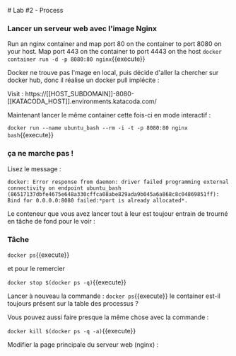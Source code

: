# Lab #2 - Process

### Lancer un serveur web avec l'image Nginx

Run an nginx container and map port 80 on the container to port 8080 on your host. Map port 443 on the container to port 4443 on the host
`docker container run -d -p 8080:80 nginx`{{execute}}

Docker ne trouve pas l'mage en local, puis décide d'aller la chercher sur docker hub, donc il réalise un docker pull implécite :

Visit : https://[[HOST_SUBDOMAIN]]-8080-[[KATACODA_HOST]].environments.katacoda.com/

Maintenant lancer le même container cette fois-ci en mode interactif :

`docker run --name ubuntu_bash --rm -i -t -p 8080:80 nginx bash`{{execute}}

### ça ne marche pas !

Lisez le message :

`docker: Error response from daemon: driver failed programming external connectivity on endpoint ubuntu_bash (86517137dbfe4675e648a330cffca08abe829ada9b045a6a868c8c04869851ff): Bind for 0.0.0.0:8080 failed:*port is already allocated*.`

Le conteneur que vous avez lancer tout à leur est toujour entrain de trourné en tâche de fond pour le voir :

### Tâche

`docker ps`{{execute}}

et pour le remercier

`docker stop $(docker ps -q)`{{execute}}

Lancer à nouveau la commande : `docker ps`{{execute}} le container est-il toujours présent sur la table des processus ?

Vous pouvez aussi faire presque la même chose avec la commande :

`docker kill $(docker ps -q -a)`{{execute}}

Modifier la page principale du serveur web (nginx) :
